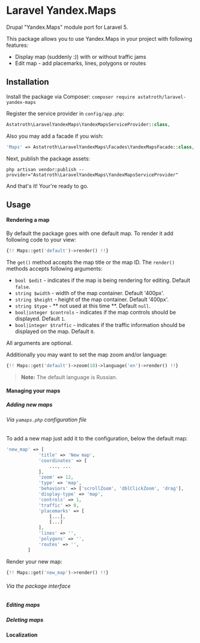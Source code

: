 # Laravel Yandex.Maps
Drupal "Yandex.Maps" module port for Laravel 5.

This package allows you to use Yandex.Maps in your project with following features:

- Display map (suddenly :)) with or without traffic jams
- Edit map - add placemarks, lines, polygons or routes

## Installation

Install the package via Composer: `composer require astatroth/laravel-yandex-maps`

Register the service provider in `config/app.php`:

```php
Astatroth\LaravelYandexMaps\YandexMapsServiceProvider::class,
```

Also you may add a facade if you wish:

```php
'Maps' => Astatroth\LaravelYandexMaps\Facades\YandexMapsFacade::class,
```

Next, publish the package assets:

``` php artisan vendor:publish --provider="Astatroth\LaravelYandexMaps\YandexMapsServiceProvider" ```

And that's it! Your're ready to go.

## Usage

#### Rendering a map

By default the package goes with one default map. To render it add following code to your view:
```php
{!! Maps::get('default')->render() !!}
```

The `get()` method accepts the map title or the map ID.
The `render()` methods accepts following arguments:

- `bool $edit` - indicates if the map is being rendering for editing. Default `false`.
- `string $width` - width of the map container. Default '400px'.
- `string $height` - height of the map container. Default '400px'.
- `string $type` - ** not used at this time **. Default `null`.
- `bool|integer $controls` - indicates if the map controls should be displayed. Default `1`.
- `bool|integer $traffic` - indicates if the traffic information should be displayed on the map. Default `0`.

All arguments are optional.

Additionally you may want to set the map zoom and/or language:

```php
{!! Maps::get('default')->zoom(10)->language('en')->render() !!}
```
> **Note:** The default language is Russian.

#### Managing your maps

##### Adding new maps

###### Via `yamaps.php` configuration file

To add a new map just add it to the configuration, below the default map:

```php
'new_map' => [
            'title' => 'New map',
            'coordinates' => [
                ..., ...
            ],
            'zoom' => 12,
            'type' => 'map',
            'behaviors' => ['scrollZoom', 'dblClickZoom', 'drag'],
            'display-type' => 'map',
            'controls' => 1,
            'traffic' => 0,
            'placemarks' => [
                [...],
                [...]
            ],
            'lines' => '',
            'polygons' => '',
            'routes' => '',
        ]
```

Render your new map:

```php
{!! Maps::get('new_map')->render() !!}
```

###### Via the package interface

##### Editing maps

##### Deleting maps

#### Localization
